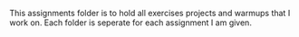 This assignments folder is to hold all exercises projects and warmups that I work on. Each folder is seperate for each assignment I am given.
